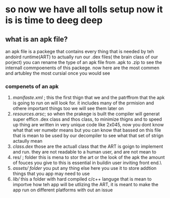 # so now we have all tolls setup now it is is time to deeg deep
## what  is an apk file?
an apk file is a packege that contains every thing that is needed by teh andoird runtime(ART) to actually run our .dex files( the brain class of our porject)
you can rename the type of an apk file from .apk to .zip to see the internall commpoenents of this packege. now here are the most commen and artubley the most cursial once you would see
### compenets of an apk
1. *manifaste.xml* ; this the first thign that we and the patrffrom that the apk is going to run on will look for. it includes many of the prmision and othere important things too we will see them later on
2. *resources.arsc*; so when the prakege is built the compiler will generat super efficn .dex class and thos class, to minimize thigns and to speed up thing are written in very unique code like 2x045, now you dont know
   what that ver numebr means but you can know that bassed on this file that is mean to be used by our decompiler to see what that set of strign actaully mean
3. *class.dex* those are the actuall class that the ART is goign to implement and run. they are not readable to a human user, and are not mean to
4. res/ ; folder this is mena to stor the art or the look of the apk the amount of fouces you give to this is essential in buildin user inviting front end.\
5. *assets/ folder* you put any thing else here you use it to store addtion things that you app may need to use
6. *lib/* this a folder with hard compiled c/c++ languge that is mean to importve how teh app will be utlizing the ART, it is meant to make the app run  on different platforms with out an issue
